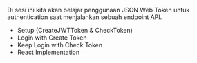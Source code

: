 Di sesi ini kita akan belajar penggunaan JSON Web Token untuk authentication saat menjalankan sebuah endpoint API.

- Setup (CreateJWTToken & CheckToken)
- Login with Create Token
- Keep Login with Check Token
- React Implementation
